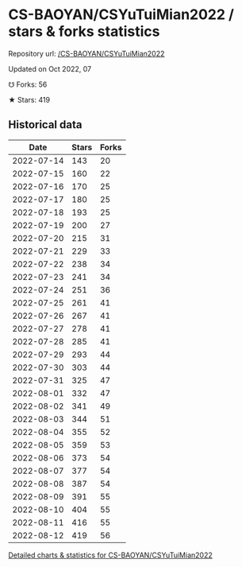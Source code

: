 # CS-BAOYAN/CSYuTuiMian2022 / stars & forks statistics

Repository url: [/CS-BAOYAN/CSYuTuiMian2022](https://github.com/CS-BAOYAN/CSYuTuiMian2022)

Updated on Oct 2022, 07

☋ Forks: 56

★ Stars: 419

## Historical data
| Date | Stars | Forks |
|------|-------|-------|
| 2022-07-14 | 143 | 20 | 
| 2022-07-15 | 160 | 22 | 
| 2022-07-16 | 170 | 25 | 
| 2022-07-17 | 180 | 25 | 
| 2022-07-18 | 193 | 25 | 
| 2022-07-19 | 200 | 27 | 
| 2022-07-20 | 215 | 31 | 
| 2022-07-21 | 229 | 33 | 
| 2022-07-22 | 238 | 34 | 
| 2022-07-23 | 241 | 34 | 
| 2022-07-24 | 251 | 36 | 
| 2022-07-25 | 261 | 41 | 
| 2022-07-26 | 267 | 41 | 
| 2022-07-27 | 278 | 41 | 
| 2022-07-28 | 285 | 41 | 
| 2022-07-29 | 293 | 44 | 
| 2022-07-30 | 303 | 44 | 
| 2022-07-31 | 325 | 47 | 
| 2022-08-01 | 332 | 47 | 
| 2022-08-02 | 341 | 49 | 
| 2022-08-03 | 344 | 51 | 
| 2022-08-04 | 355 | 52 | 
| 2022-08-05 | 359 | 53 | 
| 2022-08-06 | 373 | 54 | 
| 2022-08-07 | 377 | 54 | 
| 2022-08-08 | 387 | 54 | 
| 2022-08-09 | 391 | 55 | 
| 2022-08-10 | 404 | 55 | 
| 2022-08-11 | 416 | 55 | 
| 2022-08-12 | 419 | 56 | 


[Detailed charts & statistics for CS-BAOYAN/CSYuTuiMian2022](https://reviewgithub.com/rep/CS-BAOYAN/CSYuTuiMian2022)
